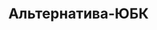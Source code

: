 --- 
title: "Альтернатива-ЮБК" 
site: "www.cremea-ubk.ru" 
town: "Ялта" 
tel: ["+380 (50) 298-11-31, +380 (96) 989-48-21, +7 (978) 781-80-60"] 
address: "Россия, Республика Крым, г Ялта, пгт Ливадия, ул Виноградная, 11А" 
mail: "alternativa_ubk@mail.ru" 
--- 